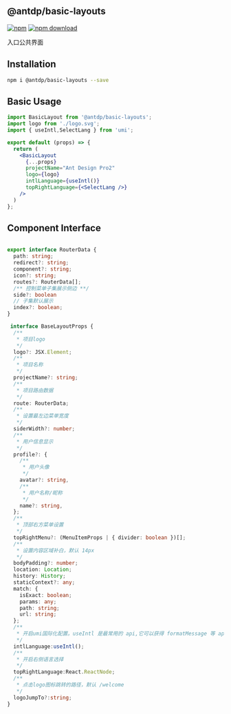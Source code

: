 @antdp/basic-layouts
---

[![npm](https://img.shields.io/npm/v/@antdp/basic-layouts.svg?maxAge=3600)](https://www.npmjs.com/package/@antdp/basic-layouts)
[![npm download](https://img.shields.io/npm/dm/@antdp/basic-layouts.svg?style=flat)](https://www.npmjs.com/package/@antdp/basic-layouts)

入口公共界面

## Installation

```bash
npm i @antdp/basic-layouts --save
```

## Basic Usage

```jsx
import BasicLayout from '@antdp/basic-layouts';
import logo from './logo.svg';
import { useIntl,SelectLang } from 'umi';

export default (props) => {
  return (
    <BasicLayout
      {...props}
      projectName="Ant Design Pro2"
      logo={logo}
      intlLanguage={useIntl()}
      topRightLanguage={<SelectLang />}
    />
  )
};
```


## Component Interface

```ts

export interface RouterData {
  path: string;
  redirect?: string;
  component?: string;
  icon?: string;
  routes?: RouterData[];
  /** 控制菜单子集展示侧边 **/
  side?: boolean
  // 子集默认展示
  index?: boolean;
}

 interface BaseLayoutProps {
  /**
   * 项目logo
   */
  logo?: JSX.Element;
  /**
   * 项目名称
   */
  projectName?: string;
  /**
   * 项目路由数据
   */
  route: RouterData;
  /**
   * 设置最左边菜单宽度
   */
  siderWidth?: number;
  /**
   * 用户信息显示
   */
  profile?: {
    /**
     * 用户头像
     */
    avatar?: string,
    /**
     * 用户名称/昵称
     */
    name?: string,
  };
  /**
   * 顶部右方菜单设置
   */
  topRightMenu?: (MenuItemProps | { divider: boolean })[];
  /**
   * 设置内容区域补白，默认 14px
   */
  bodyPadding?: number;
  location: Location;
  history: History;
  staticContext?: any;
  match: {
    isExact: boolean;
    params: any;
    path: string;
    url: string;
  };
  /**
   * 开启umi国际化配置。useIntl 是最常用的 api,它可以获得 formatMessage 等 api 来进行具体的值绑定。
   */
  intlLanguage:useIntl();
  /**
   * 开启右侧语言选择
   */
  topRightLanguage:React.ReactNode;
  /**
   * 点击logo图标跳转的路径，默认 /welcome
   */
  logoJumpTo?:string;
}
```